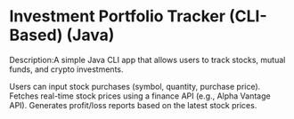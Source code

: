 # Investment Portfolio Tracker (CLI-Based) (Java)
Description:A simple Java CLI app that allows users to track stocks, mutual funds, and crypto investments.

Users can input stock purchases (symbol, quantity, purchase price).
Fetches real-time stock prices using a finance API (e.g., Alpha Vantage API).
Generates profit/loss reports based on the latest stock prices.
